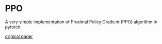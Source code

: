 # PPO

A very simple implementation of Proximal Policy Gradient (PPO) algorithm in pytorch

[original paper](https://arxiv.org/abs/1707.06347)
